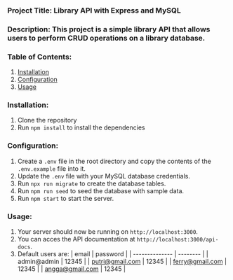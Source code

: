 ### Project Title: Library API with Express and MySQL

### Description: This project is a simple library API that allows users to perform CRUD operations on a library database.

### Table of Contents:

1. [Installation](#installation)
2. [Configuration](#configuration)
3. [Usage](#usage)

### Installation:

1. Clone the repository
2. Run `npm install` to install the dependencies

### Configuration:

1. Create a `.env` file in the root directory and copy the contents of the `.env.example` file into it.
2. Update the `.env` file with your MySQL database credentials.
3. Run `npx run migrate` to create the database tables.
4. Run `npm run seed` to seed the database with sample data.
5. Run `npm start` to start the server.

### Usage:

1. Your server should now be running on `http://localhost:3000`.
2. You can acces the API documentation at `http://localhost:3000/api-docs`.
3. Default users are:
   | email | password |
   | -------------- | -------- |
   | admin@admin | 12345 |
   | putri@gmail.com | 12345 |
   | ferry@gmail.com | 12345 |
   | angga@gmail.com | 12345 |

